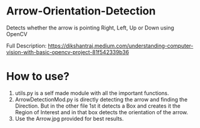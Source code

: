 # Arrow-Orientation-Detection
Detects whether the arrow is pointing Right, Left, Up or Down using OpenCV

Full Description:
https://dikshantraj.medium.com/understanding-computer-vision-with-basic-opencv-project-81f542339b36

# How to use?
1. utils.py is a self made module with all the important functions. 
2. ArrowDetectionMod.py is directly detecting the arrow and finding the Direction.
   But in the other file 1st it detects a Box and creates it the Region of Interest and in that box detects the orientation of the arrow.
3. Use the Arrow.jpg provided for best results.
